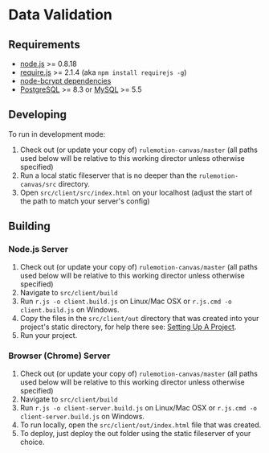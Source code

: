 # Data Validation

## Requirements
* [node.js](http://nodejs.org/) >= 0.8.18
* [require.js](http://requirejs.org/) >= 2.1.4 (aka `npm install requirejs -g`)
* [node-bcrypt dependencies](https://github.com/ncb000gt/node.bcrypt.js/#dependencies)
* [PostgreSQL](http://www.postgresql.org/) >= 8.3 or [MySQL](http://www.mysql.com/) >= 5.5

## Developing
To run in development mode:
1. Check out (or update your copy of) `rulemotion-canvas/master` (all paths used below will be relative to this working director unless otherwise specified)
2. Run a local static fileserver that is no deeper than the `rulemotion-canvas/src` directory.
3. Open `src/client/src/index.html` on your localhost (adjust the start of the path to match your server's config)

## Building

### Node.js Server
1. Check out (or update your copy of) `rulemotion-canvas/master` (all paths used below will be relative to this working director unless otherwise specified)
2. Navigate to `src/client/build`
3. Run `r.js -o client.build.js` on Linux/Mac OSX or `r.js.cmd -o client.build.js` on Windows.
4. Copy the files in the `src/client/out` directory that was created into your project's static directory, for help there see: [Setting Up A Project](https://bitbucket.org/rulemotion/rulemotion-canvas/src/master/docs/Projects.md#setting-up-a-project).
5. Run your project.

### Browser (Chrome) Server
1. Check out (or update your copy of) `rulemotion-canvas/master` (all paths used below will be relative to this working director unless otherwise specified)
2. Navigate to `src/client/build`
3. Run `r.js -o client-server.build.js` on Linux/Mac OSX or `r.js.cmd -o client-server.build.js` on Windows.
4. To run locally, open the `src/client/out/index.html` file that was created.
5. To deploy, just deploy the out folder using the static fileserver of your choice.